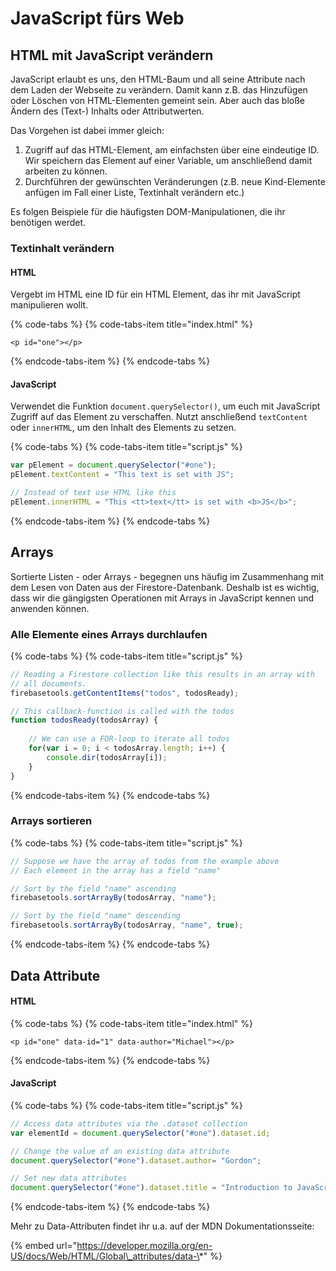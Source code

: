 # JavaScript fürs Web

## HTML mit JavaScript verändern

JavaScript erlaubt es uns, den HTML-Baum und all seine Attribute nach dem Laden der Webseite zu verändern. Damit kann z.B. das Hinzufügen oder Löschen von HTML-Elementen gemeint sein. Aber auch das bloße Ändern des \(Text-\) Inhalts oder Attributwerten.

Das Vorgehen ist dabei immer gleich:

1. Zugriff auf das HTML-Element, am einfachsten über eine eindeutige ID. Wir speichern das Element auf einer Variable, um anschließend damit arbeiten zu können.
2. Durchführen der gewünschten Veränderungen \(z.B. neue Kind-Elemente anfügen im Fall einer Liste, Textinhalt verändern etc.\)

Es folgen Beispiele für die häufigsten DOM-Manipulationen, die ihr benötigen werdet.

### Textinhalt verändern

#### HTML

Vergebt im HTML eine ID für ein HTML Element, das ihr mit JavaScript manipulieren wollt.

{% code-tabs %}
{% code-tabs-item title="index.html" %}
```markup
<p id="one"></p>
```
{% endcode-tabs-item %}
{% endcode-tabs %}

#### JavaScript

Verwendet die Funktion `document.querySelector()`, um euch mit JavaScript Zugriff auf das Element zu verschaffen. Nutzt anschließend `textContent` oder `innerHTML`, um den Inhalt des Elements zu setzen.

{% code-tabs %}
{% code-tabs-item title="script.js" %}
```javascript
var pElement = document.querySelector("#one");
pElement.textContent = "This text is set with JS";

// Instead of text use HTML like this
pElement.innerHTML = "This <tt>text</tt> is set with <b>JS</b>";
```
{% endcode-tabs-item %}
{% endcode-tabs %}

## Arrays

Sortierte Listen - oder Arrays - begegnen uns häufig im Zusammenhang mit dem Lesen von Daten aus der Firestore-Datenbank. Deshalb ist es wichtig, dass wir die gängigsten Operationen mit Arrays in JavaScript kennen und anwenden können.

### Alle Elemente eines Arrays durchlaufen

{% code-tabs %}
{% code-tabs-item title="script.js" %}
```javascript
// Reading a Firestore collection like this results in an array with 
// all documents.
firebasetools.getContentItems("todos", todosReady);

// This callback-function is called with the todos
function todosReady(todosArray) {
    
    // We can use a FOR-loop to iterate all todos
    for(var i = 0; i < todosArray.length; i++) {
        console.dir(todosArray[i]);
    }
}
```
{% endcode-tabs-item %}
{% endcode-tabs %}

### Arrays sortieren

{% code-tabs %}
{% code-tabs-item title="script.js" %}
```javascript
// Suppose we have the array of todos from the example above
// Each element in the array has a field "name"

// Sort by the field "name" ascending
firebasetools.sortArrayBy(todosArray, "name");

// Sort by the field "name" descending
firebasetools.sortArrayBy(todosArray, "name", true);
```
{% endcode-tabs-item %}
{% endcode-tabs %}

## Data Attribute

#### HTML

{% code-tabs %}
{% code-tabs-item title="index.html" %}
```markup
<p id="one" data-id="1" data-author="Michael"></p>
```
{% endcode-tabs-item %}
{% endcode-tabs %}

#### JavaScript

{% code-tabs %}
{% code-tabs-item title="script.js" %}
```javascript
// Access data attributes via the .dataset collection
var elementId = document.querySelector("#one").dataset.id;

// Change the value of an existing data attribute
document.querySelector("#one").dataset.author= "Gordon";

// Set new data attributes
document.querySelector("#one").dataset.title = "Introduction to JavaScript";
```
{% endcode-tabs-item %}
{% endcode-tabs %}

Mehr zu Data-Attributen findet ihr u.a. auf der MDN Dokumentationsseite:

{% embed url="https://developer.mozilla.org/en-US/docs/Web/HTML/Global\_attributes/data-\*" %}

